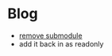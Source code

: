 # Blog
  
  - [remove submodule](http://stackoverflow.com/questions/1260748/how-do-i-remove-a-git-submodule)
  - add it back in as readonly

